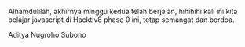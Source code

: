 Alhamdulilah, akhirnya minggu kedua telah berjalan, hihihihi kali ini kita belajar
javascript di Hacktiv8 phase 0 ini, tetap semangat dan berdoa.


Aditya Nugroho Subono